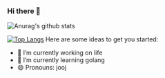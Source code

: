### Hi there 👋

![Anurag's github stats](https://github-readme-stats.vercel.app/api?username=JackMaarek&show_icons=true&theme=radical)

[![Top Langs](https://github-readme-stats.vercel.app/api/top-langs/?username=JackMaarek&layout=compact)](https://github.com/anuraghazra/github-readme-stats)
Here are some ideas to get you started:

- 🔭 I’m currently working on life
- 🌱 I’m currently learning golang
- 😄 Pronouns: jooj
